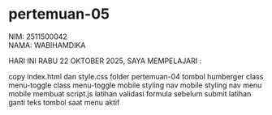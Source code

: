 # pertemuan-05

NIM: 2511500042<br>
NAMA: WABIHAMDIKA<br>

HARI INI RABU 22 OKTOBER 2025, SAYA MEMPELAJARI :

<oI>
<Ii>copy index.html dan style.css folder pertemuan-04</Ii>
<Ii>tombol humberger</Ii>
<Ii>class menu-toggle</Ii>
<Ii>class menu-toggle mobile</Ii>
<Ii>styling nav mobile</Ii>
<Ii>styling nav menu mobile </Ii>
<Ii>membuat script.js</Ii>
<Ii>latihan validasi formula sebelum submit</Ii>
<Ii>latihan ganti teks tombol saat menu aktif</Ii>